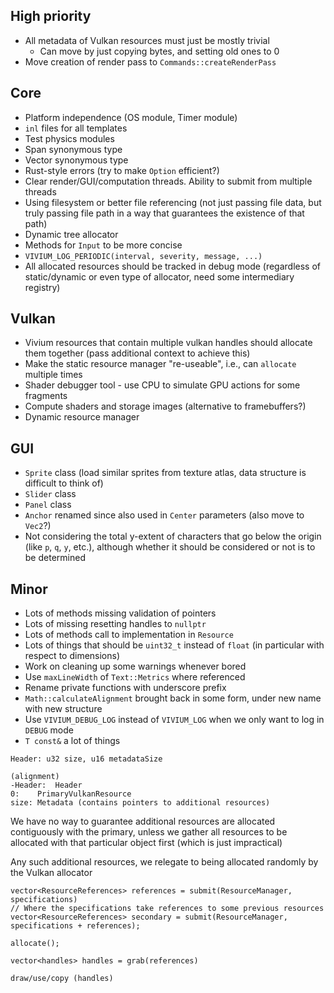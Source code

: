 
## High priority

- All metadata of Vulkan resources must just be mostly trivial
	- Can move by just copying bytes, and setting old ones to 0
- Move creation of render pass to `Commands::createRenderPass`
## Core

- Platform independence (OS module, Timer module)
- `inl` files for all templates
- Test physics modules
- Span synonymous type
- Vector synonymous type
- Rust-style errors (try to make `Option` efficient?)
- Clear render/GUI/computation threads. Ability to submit from multiple threads
- Using filesystem or better file referencing (not just passing file data, but truly passing file path in a way that guarantees the existence of that path)
- Dynamic tree allocator
- Methods for `Input` to be more concise
- `VIVIUM_LOG_PERIODIC(interval, severity, message, ...)`
- All allocated resources should be tracked in debug mode (regardless of static/dynamic or even type of allocator, need some intermediary registry)
## Vulkan

- Vivium resources that contain multiple vulkan handles should allocate them together (pass additional context to achieve this)
- Make the static resource manager "re-useable", i.e., can `allocate` multiple times
- Shader debugger tool - use CPU to simulate GPU actions for some fragments
- Compute shaders and storage images (alternative to framebuffers?)
- Dynamic resource manager

## GUI

- `Sprite` class (load similar sprites from texture atlas, data structure is difficult to think of)
- `Slider` class
- `Panel` class
- `Anchor` renamed since also used in `Center` parameters (also move to `Vec2`?)
- Not considering the total y-extent of characters that go below the origin (like `p`, `q`, `y`, etc.), although whether it should be considered or not is to be determined
## Minor

- Lots of methods missing validation of pointers
- Lots of missing resetting handles to `nullptr`
- Lots of methods call to implementation in `Resource`
- Lots of things that should be `uint32_t` instead of `float` (in particular with respect to dimensions)
- Work on cleaning up some warnings whenever bored
- Use `maxLineWidth` of `Text::Metrics` where referenced
- Rename private functions with underscore prefix
- `Math::calculateAlignment` brought back in some form, under new name with new structure
- Use `VIVIUM_DEBUG_LOG` instead of `VIVIUM_LOG` when we only want to log in `DEBUG` mode
- `T const&` a lot of things 

```
Header: u32 size, u16 metadataSize

(alignment)
-Header:  Header
0:    PrimaryVulkanResource
size: Metadata (contains pointers to additional resources)
```

We have no way to guarantee additional resources are allocated contiguously with the primary, unless we gather all resources to be allocated with that particular object first (which is just impractical)

Any such additional resources, we relegate to being allocated randomly by the Vulkan allocator

```
vector<ResourceReferences> references = submit(ResourceManager, specifications)
// Where the specifications take references to some previous resources
vector<ResourceReferences> secondary = submit(ResourceManager, specifications + references);

allocate();

vector<handles> handles = grab(references)

draw/use/copy (handles)
```
